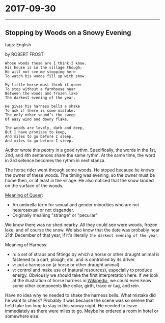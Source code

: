 # 2017-09-30

---

## Stopping by Woods on a Snowy Evening

tags: English

by ROBERT FROST

```
Whose woods these are I think I know.   
His house is in the village though;   
He will not see me stopping here   
To watch his woods fill up with snow.   

My little horse must think it queer   
To stop without a farmhouse near   
Between the woods and frozen lake   
The darkest evening of the year.   

He gives his harness bells a shake   
To ask if there is some mistake.   
The only other sound’s the sweep   
Of easy wind and downy flake.   

The woods are lovely, dark and deep,   
But I have promises to keep,   
And miles to go before I sleep,   
And miles to go before I sleep.
```

Author wrote this peotry in a good rythm.
Specifically, the words in the 1st, 2nd, and 4th sentences share the same rythm.
At the same time, the word in 3rd setence becomes the rythm in next stanza.

The horse rider went through some woods.
He stoped because he knows the owner of these woods.
The timing was evening, so the owner must be home then, or at least in the village.
He also noticed that the snow landed on the surface of the woods.

[Meaning of Queer](https://en.wikipedia.org/wiki/Queer):
* An umbrella term for sexual and gender minorities who are not heterosexual or not cisgender. 
* Originally meaning "strange" or "peculiar"

We know there was no shed nearby.
All they could see were woods, frozen lake, and of course the snow.
We also know that the date was probably near 21th December of that year, if it's literally `the darkest evening of the year`.

Meaning of Harness:
* n: a set of straps and fittings by which a horse or other draught animal is fastened to a cart, plough, etc. and is controlled by its driver.
* v: put a harness on (a horse or other draught animal).
* v: control and make use of (natural resources), especially to produce energy.
Obviously we should take the first interpretation here. 
If we look at the illustration of horse harness in [Wikipedia](https://en.wikipedia.org/wiki/Horse_harness), we could even know some other components like collar, girth, trace or tug, and rein.

Have no idea why he needed to shake the harness bells. What mistake did he want to check?
Probably it was because the scene was so serene that he'd take too long to stay in this snowy night.
He needed to leave immediately as there were miles to go.
Maybe he ordered a room in hotel or somewhere else.
